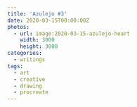 ```yaml
---
title: 'Azulejo #3'
date: 2020-03-15T00:00:00Z
photos:
  - url: image:2020-03-15-azulejo-heart
    width: 3000
    height: 3000
categories:
  - writings
tags:
  - art
  - creative
  - drawing
  - procreate
---
```

